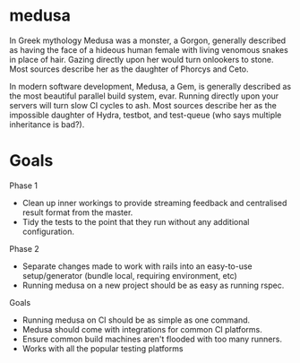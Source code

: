 medusa
======

In Greek mythology Medusa was a monster, a Gorgon, generally described as having the face of a hideous human female with living venomous snakes in place of hair. Gazing directly upon her would turn onlookers to stone. Most sources describe her as the daughter of Phorcys and Ceto.

In modern software development, Medusa, a Gem, is generally described as the most beautiful parallel build system, evar. Running directly upon your servers will turn slow CI cycles to ash. Most sources describe her as the impossible daughter of Hydra, testbot, and test-queue (who says multiple inheritance is bad?).

Goals
=====

Phase 1 
- Clean up inner workings to provide streaming feedback and centralised result format from the master.
- Tidy the tests to the point that they run without any additional configuration.
 
Phase 2
- Separate changes made to work with rails into an easy-to-use setup/generator (bundle local, requiring environment, etc)
- Running medusa on a new project should be as easy as running rspec.

Goals
- Running medusa on CI should be as simple as one command.
- Medusa should come with integrations for common CI platforms.
- Ensure common build machines aren't flooded with too many runners.
- Works with all the popular testing platforms
